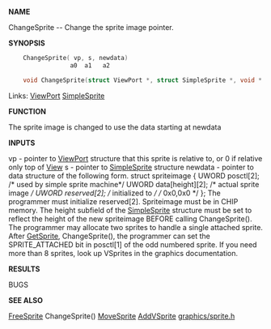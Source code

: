 
**NAME**

ChangeSprite -- Change the sprite image pointer.

**SYNOPSIS**

```c
    ChangeSprite( vp, s, newdata)
                 a0  a1   a2

    void ChangeSprite(struct ViewPort *, struct SimpleSprite *, void * )

```
Links: [ViewPort](_00B8) [SimpleSprite](_00C5) 

**FUNCTION**

The sprite image is changed to use the data starting at newdata

**INPUTS**

vp - pointer to [ViewPort](_00B8) structure that this sprite is
relative to,  or 0 if relative only top of [View](_00B8)
s - pointer to [SimpleSprite](_00C5) structure
newdata - pointer to data structure of the following form.
struct spriteimage
{
UWORD    posctl[2]; /* used by simple sprite machine*/
UWORD    data[height][2];   /* actual sprite image */
UWORD    reserved[2];       /* initialized to */
/*  0x0,0x0 */
};
The programmer must initialize reserved[2].  Spriteimage must be
in CHIP memory. The height subfield of the [SimpleSprite](_00C5) structure
must be set to reflect the height of the new spriteimage BEFORE
calling ChangeSprite(). The programmer may allocate two sprites to
handle a single attached sprite.  After [GetSprite](GetSprite), ChangeSprite(),
the programmer can set the SPRITE_ATTACHED bit in posctl[1] of the
odd numbered sprite.
If you need more than 8 sprites, look up VSprites in the
graphics documentation.

**RESULTS**


BUGS

**SEE ALSO**

[FreeSprite](FreeSprite) ChangeSprite() [MoveSprite](MoveSprite) [AddVSprite](AddVSprite) [graphics/sprite.h](_00C5)
